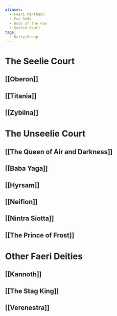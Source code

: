 ```yaml
---
aliases:
  - Faeri Pantheon
  - Fae Gods
  - Gods of the Fae
  - Seelie Court
tags:
  - Deity/Group
---
```

# The Seelie Court
## [[Oberon]]
## [[Titania]]
## [[Zybilna]]
# The Unseelie Court
## [[The Queen of Air and Darkness]]
## [[Baba Yaga]]
## [[Hyrsam]]
## [[Neifion]]
## [[Nintra Siotta]]
## [[The Prince of Frost]]
# Other Faeri Deities
## [[Kannoth]]
## [[The Stag King]]
## [[Verenestra]]